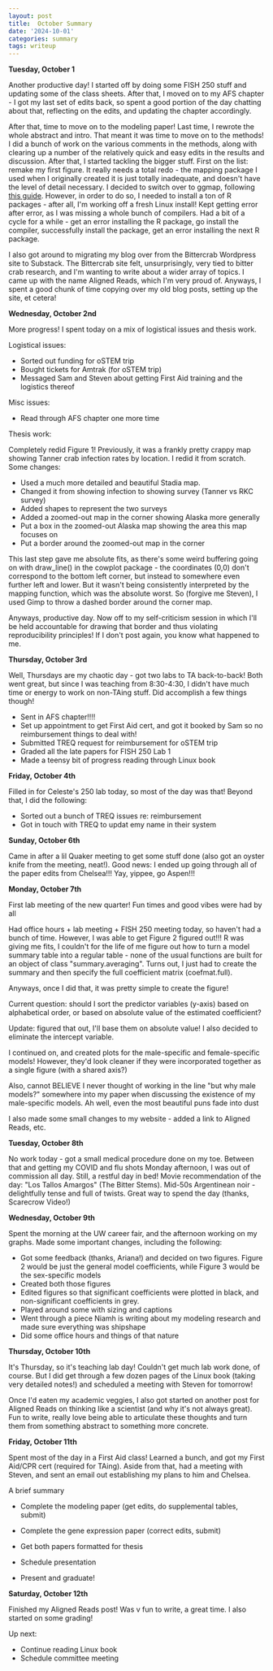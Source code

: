 ```yaml
---
layout: post
title:  October Summary
date: '2024-10-01'
categories: summary
tags: writeup
---
```


**Tuesday, October 1**

Another productive day! I started off by doing some FISH 250 stuff and updating some of the class sheets. After that, I moved on to my AFS chapter - I got my last set of edits back, so spent a good portion of the day chatting about that, reflecting on the edits, and updating the chapter accordingly. 

After that, time to move on to the modeling paper! Last time, I rewrote the whole abstract and intro. That meant it was time to move on to the methods! I did a bunch of work on the various comments in the methods, along with clearing up a number of the relatively quick and easy edits in the results and discussion. After that, I started tackling the bigger stuff. First on the list: remake my first figure. It really needs a total redo - the mapping package I used when I originally created it is just totally inadequate, and doesn't have the level of detail necessary. I decided to switch over to ggmap, following [this guide](https://www.youtube.com/watch?v=2k8O-Y_uiRU). However, in order to do so, I needed to install a ton of R packages - after all, I'm working off a fresh Linux install! Kept getting error after error, as I was missing a whole bunch of compilers. Had a bit of a cycle for a while - get an error installing the R package, go install the compiler, successfully install the package, get an error installing the next R package. 

I also got around to migrating my blog over from the Bittercrab Wordpress site to Substack. The Bittercrab site felt, unsurprisingly, very tied to bitter crab research, and I'm wanting to write about a wider array of topics. I came up with the name Aligned Reads, which I'm very proud of. Anyways, I spent a good chunk of time copying over my old blog posts, setting up the site, et cetera!

**Wednesday, October 2nd**

More progress! I spent today on a mix of logistical issues and thesis work.

Logistical issues:
- Sorted out funding for oSTEM trip
- Bought tickets for Amtrak (for oSTEM trip)
- Messaged Sam and Steven about getting First Aid training and the logistics thereof

Misc issues:
- Read through AFS chapter one more time

Thesis work:

Completely redid Figure 1! Previously, it was a frankly pretty crappy map showing Tanner crab infection rates by location. I redid it from scratch. Some changes:
- Used a much more detailed and beautiful Stadia map.
- Changed it from showing infection to showing survey (Tanner vs RKC survey)
- Added shapes to represent the two surveys
- Added a zoomed-out map in the corner showing Alaska more generally
- Put a box in the zoomed-out Alaska map showing the area this map focuses on
- Put a border around the zoomed-out map in the corner

This last step gave me absolute fits, as there's some weird buffering going on with draw_line() in the cowplot package - the coordinates (0,0) don't correspond to the bottom left corner, but instead to somewhere even further left and lower. But it wasn't being consistently interpreted by the mapping function, which was the absolute worst. So (forgive me Steven), I used Gimp to throw a dashed border around the corner map.

Anyways, productive day. Now off to my self-criticism session in which I'll be held accountable for drawing that border and thus violating reproducibility principles! If I don't post again, you know what happened to me.

**Thursday, October 3rd**

Well, Thursdays are my chaotic day - got two labs to TA back-to-back! Both went great, but since I was teaching from 8:30-4:30, I didn't have much time or energy to work on non-TAing stuff. Did accomplish a few things though!

- Sent in AFS chapter!!!!
- Set up appointment to get First Aid cert, and got it booked by Sam so no reimbursement things to deal with!
- Submitted TREQ request for reimbursement for oSTEM trip
- Graded all the late papers for FISH 250 Lab 1
- Made a teensy bit of progress reading through Linux book

**Friday, October 4th**

Filled in for Celeste's 250 lab today, so most of the day was that! Beyond that, I did the following:

- Sorted out a bunch of TREQ issues re: reimbursement
- Got in touch with TREQ to updat emy name in their system

**Sunday, October 6th**

Came in after a lil Quaker meeting to get some stuff done (also got an oyster knife from the meeting,
neat!). Good news: I ended up going through all of the paper edits from Chelsea!!! Yay, yippee, go Aspen!!!

**Monday, October 7th**

First lab meeting of the new quarter! Fun times and good vibes were had by all

Had office hours + lab meeting + FISH 250 meeting today, so haven't had a bunch of time.
However, I was able to get Figure 2 figured out!!! R was giving me fits, I couldn't for the life of me
figure out how to turn a model summary table into a regular table - none of the usual functions
are built for an object of class "summary.averaging". Turns out, I just had to create
the summary and then specify the full coefficient matrix (coefmat.full).

Anyways, once I did that, it was pretty simple to create the figure!

Current question: should I sort the predictor variables (y-axis) based on alphabetical order,
or based on absolute value of the estimated coefficient?

Update: figured that out, I'll base them on absolute value! I also decided to eliminate the intercept variable.

I continued on, and created plots for the male-specific and female-specific models! However, they'd look
cleaner if they were incorporated together as a single figure (with a shared axis?)

Also, cannot BELIEVE I never thought of working in the line "but why male models?" somewhere into my paper
when discussing the existence of my male-specific models. Ah well, even the most beautiful puns fade into dust

I also made some small changes to my website - added a link to Aligned Reads, etc.

**Tuesday, October 8th**

No work today - got a small medical procedure done on my toe. Between that and getting my 
COVID and flu shots Monday afternoon, I was out of commission all day. Still, a restful day in bed!
Movie recommendation of the day: "Los Tallos Amargos" (The Bitter Stems). Mid-50s Argentinean noir - 
delightfully tense and full of twists. Great way to spend the day (thanks, Scarecrow Video!)

**Wednesday, October 9th**

Spent the morning at the UW career fair, and the afternoon working on my graphs. Made some important changes, including the following:
- Got some feedback (thanks, Ariana!) and decided on two figures. Figure 2 would be just the general model coefficients, while Figure 3 would be the sex-specific models
- Created both those figures
- Edited figures so that significant coefficients were plotted in black, and non-significant coefficients in grey. 
- Played around some with sizing and captions
- Went through a piece Niamh is writing about my modeling research and made sure everything was shipshape
- Did some office hours and things of that nature

**Thursday, October 10th**

It's Thursday, so it's teaching lab day! Couldn't get much lab work done, of course. But I did get
through a few dozen pages of the Linux book (taking very detailed notes!) and scheduled a meeting with Steven for tomorrow!

Once I'd eaten my academic veggies, I also got started on another post for Aligned Reads on thinking like a scientist (and why it's not always great). 
Fun to write, really love being able to articulate these thoughts and turn them from something abstract to something more concrete.

**Friday, October 11th**

Spent most of the day in a First Aid class! Learned a bunch, and got my First Aid/CPR cert (required for TAing). 
Aside from that, had a meeting with Steven, and sent an email out establishing my plans to him and Chelsea. 

A brief summary

- Complete the modeling paper (get edits, do supplemental tables, submit)

- Complete the gene expression paper (correct edits, submit)

- Get both papers formatted for thesis

- Schedule presentation

- Present and graduate!

**Saturday, October 12th**

Finished my Aligned Reads post! Was v fun to write, a great time. I also started on some grading!

Up next:
- Continue reading Linux book
- Schedule committee meeting



